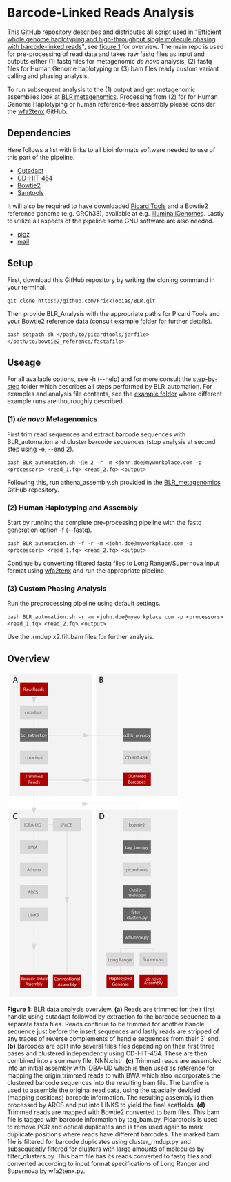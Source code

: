 # Barcode-Linked Reads Analysis

This GitHub repository describes and distributes all script used in "[Efficient whole genome haplotyping and 
high-throughput single molecule phasing with barcode-linked reads](https://www.biorxiv.org/content/early/2018/06/26/356121)", see [figure 1](https://github.com/FrickTobias/BLR/blob/master/README.md#overview) 
for overview. The main repo is used for pre-processing of read data and takes raw fastq files as input and outputs 
either (1) fastq files for metagenomic _de novo_ analysis, (2) fastq files for Human Genome haplotyping or (3) 
bam files ready custom variant calling and phasing analysis. 

To run subsequent analysis to the (1) output and get metagenomic assemblies look at [BLR metagenomics](https://github.com/jennifertheland/BLR_metagenomics).
Processing from (2) for for Human Genome Haplotyping or human reference-free assembly please consider the [wfa2tenx](https://github.com/remiolsen/wfa2tenx)
GitHub.

## Dependencies

Here follows a list with links to all bioinformats software needed to use of this part of the pipeline.

  - [Cutadapt](https://github.com/marcelm/cutadapt.git)
  - [CD-HIT-454](https://github.com/weizhongli/cdhit.git)
  - [Bowtie2](https://github.com/BenLangmead/bowtie2)
  - [Samtools](https://github.com/samtools/samtools)
  
It will also be required to have downloaded [Picard Tools](https://github.com/broadinstitute/picard) and a Bowtie2 
reference genome (e.g. GRCh38), available at e.g. [Illumina iGenomes](https://support.illumina.com/sequencing/sequencing_software/igenome.html). 
Lastly to utilize all aspects of the pipeline some GNU software are also needed.

  - [pigz](https://zlib.net/pigz/)
  - [mail](https://mailutils.org/manual/mailutils.html)

## Setup

First, download this GitHub repository by writing the cloning command in your terminal.

```
git clone https://github.com/FrickTobias/BLR.git
```

Then provide BLR_Analysis with the appropriate paths for Picard Tools and your Bowtie2 reference data (consult 
[example folder](https://github.com/FrickTobias/BLR/tree/master/example) for further details).

```
bash setpath.sh </path/to/picardtools/jarfile> </path/to/bowtie2_reference/fastafile>
```

## Useage

For all available options, see -h (--help) and for more consult the [step-by-step](https://github.com/FrickTobias/BLR/tree/master/step-by-step) 
folder which describes all steps performed by BLR_automation. For examples and analysis file contents, see the [example folder](https://github.com/FrickTobias/BLR/tree/master/example) 
where different example runs are thouroughly described.

### (1) _de novo_ Metagenomics

First trim read sequences and extract barcode sequences with BLR_automation and cluster barcode sequences (stop 
analysis at second step using -e, --end 2).

```
bash BLR_automation.sh -e 2 -r -m <john.doe@myworkplace.com -p <processors> <read_1.fq> <read_2.fq> <output> 
```

Following this, run athena_assembly.sh provided in the [BLR_metagenomics](https://github.com/jennifertheland/BLR_metagenomics) 
GitHub repository.

### (2) Human Haplotyping and Assembly

Start by running the complete pre-processing pipeline with the fastq generation option -f (--fastq).

```
bash BLR_automation.sh -f -r -m <john.doe@myworkplace.com -p <processors> <read_1.fq> <read_2.fq> <output> 
```

Continue by converting filtered fastq files to Long Ranger/Supernova input format using [wfa2tenx](https://github.com/remiolsen/wfa2tenx)
and run the appropriate pipeline.


### (3) Custom Phasing Analysis

Run the preprocessing pipeline using default settings.

```
bash BLR_automation.sh -r -m <john.doe@myworkplace.com -p <processors> <read_1.fq> <read_2.fq> <output> 
```

Use the .rmdup.x2.filt.bam files for further analysis.

## Overview

<img src="./figures/pipeline.png" alt="drawing" width="400px"/>

**Figure 1:** BLR data analysis overview. **(a)** Reads are trimmed for their first handle using cutadapt
followed by extraction fo the barcode sequence to a separate fasta files. Reads continue to be trimmed for 
another handle sequence just before the insert sequences and lastly reads are stripped of any traces of 
reverse complements of handle sequences from their 3' end. **(b)** Barcodes are split into several files files 
depending on their first three bases and clustered independently using CD-HIT-454. These are then combined into a 
summary file, NNN.clstr. **(c)** Trimmed reads are assembled into an initial assembly with IDBA-UD which is 
then used as reference for mapping the origin trimmed reads to with BWA which also incorporates the clustered
barcode sequences into the resulting bam file. The bamfile is used to assemble the original read data, using 
the spacially devided (mapping positions) barcode information. The resulting assembly is then processed by ARCS
and put into LINKS to yield the final scaffolds. **(d)** Trimmed reads are mapped with Bowtie2 converted to bam
files. This bam file is tagged with barcode information by tag_bam.py. Picardtools is used to remove PCR and 
optical duplicates and is then used again to mark duplicate positions where reads have different barcodes. 
The marked bam file is filtered for barcode duplicates using cluster_rmdup.py and subsequently filtered for 
clusters with large amounts of molecules by filter_clusters.py. This bam file has its reads converted to fastq
files and converted according to input format specifications of Long Ranger and Supernova by wfa2tenx.py.